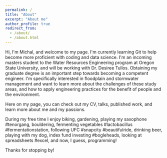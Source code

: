 ```yaml
---
permalink: /
title: "About"
excerpt: "About me"
author_profile: true
redirect_from: 
  - /about/
  - /about.html
---
```



Hi, I'm Michal, and welcome to my page. I'm currently learning Git to help become more proficient with coding and data science. I'm an incoming masters student to the Water Resources Engineering program at Oregon State University, and will be working with Dr. Desiree Tullos. Obtaining my graduate degree is an important step towards becoming a competent engineer. I'm specifically interested in floodplain and stormwater management and want to learn more about the challenges of these study areas, and how to apply engineering practices for the benefit of people and the environment.

Here on my page, you can check out my CV, talks, published work, and learn more about me and my passions. 

During my free time I enjoy biking, gardening, playing my saxophone #tenorgang, bouldering, fermenting vegetables #lactobacillus #fermentationstation, following UFC #snapcity #beautifulride, drinking beer, playing with my dog, index fund investing #bogleheads, looking at spreadsheets #excel, and now, I guess, programming!

Thanks for stopping by!
